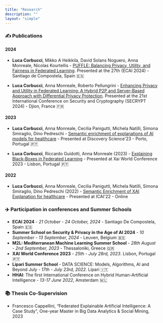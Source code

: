 ```yaml
---
title: "Research"
description: ""
layout: "simple"
---
```


### ✍️ Publications

#### 2024

- **Luca Corbucci**, Mikko A Heikkila, David Solans Noguero, Anna Monreale, Nicolas Kourtellis - [PUFFLE: Balancing Privacy, Utility, and Fairness in Federated Learning](https://arxiv.org/abs/2407.15224). Presented at the 27th  (ECAI 2024) - Santiago de Compostela, Spain 🇪🇸

- **Luca Corbucci**, Anna Monreale, Roberto Pellungrini - [Enhancing Privacy and Utility in Federated Learning: A Hybrid P2P and Server-Based Approach with Differential Privacy Protection](https://www.scitepress.org/Link.aspx?doi=10.5220/0012863600003767). Presented at the 21st International Conference on Security and Cryptography (SECRYPT 2024) - Djion, France 🇫🇷

#### 2023

- **Luca Corbucci**, Anna Monreale, Cecilia Panigutti, Michela Natilli, Simona Smiraglio, Dino Pedreschi - [Semantic enrichment of explanations of AI models for healthcare](https://link.springer.com/chapter/10.1007/978-3-031-45275-8_15) - Presented at Discovery Science'23 - Porto, Portugal 🇵🇹

- **Luca Corbucci**, Riccardo Guidotti, Anna Monreale (2023) - [Explaining Black-Boxes in Federated Learning](https://www.researchgate.net/publication/374886178_Explaining_Black-Boxes_in_Federated_Learning) - Presented at Xai World Conference 2023 - Lisbon, Portugal 🇵🇹

#### 2022

- **Luca Corbucci**, Anna Monreale, Cecilia Panigutti, Michela Natilli, Simona Smiraglio, Dino Pedreschi (2022) - [Semantic Enrichment of XAI Explanation for healthcare]() - Presented at ICAI'22 - Online

### ✈️ Participation in conferences and Summer Schools

- **ECAI 2024** - _21 October - 24 October, 2024_ - Santiago De Compostela, Spain 🇪🇸
- **Summer School on Security & Privacy in the Age of AI 2024** - _10 September - 13 September, 2024_ - Leuven, Belgium 🇧🇪
- **M2L: Mediterranean Machine Learning Summer School** - _28th August - 2nd September, 2023_ - Thessaloniki, Greece 🇬🇷
- **XAI World Conference 2023** - _25th - July 28rd, 2023_. Lisbon, Portugal 🇵🇹
- **Lipari Summer School** - DATA SCIENCE: Models, Algorithms, AI and Beyond July - _17th - July 23rd, 2022_. Lipari 🇮🇹
- **HHAI**: The first International Conference on Hybrid Human-Artificial Intelligence - _13-17 June 2022_, Amsterdam 🇳🇱

### 📚 Thesis Co-Supervision

- Francesco Cappellini, “Federated Explainable Artificial Intelligence: A Case Study"​, One-year Master in Big Data Analytics & Social Mining, 2023
